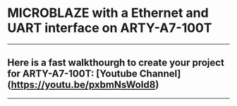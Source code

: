 # MICROBLAZE with a Ethernet and UART interface on ARTY-A7-100T
***
## Here is a fast walkthourgh to create your project for ARTY-A7-100T: [Youtube Channel] (https://youtu.be/pxbmNsWoId8)
***
